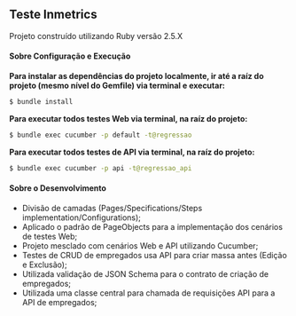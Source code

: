 ## Teste Inmetrics
Projeto construído utilizando Ruby versão 2.5.X
#### Sobre Configuração e Execução
**Para instalar as dependências do projeto localmente, ir até a raíz do projeto (mesmo nível do Gemfile) via terminal e executar:**
```sh
$ bundle install
```
**Para executar todos testes Web via terminal, na raíz do projeto:**
```sh
$ bundle exec cucumber -p default -t@regressao
```
**Para executar todos testes de API via terminal, na raíz do projeto:**
```sh
$ bundle exec cucumber -p api -t@regressao_api
```

#### Sobre o Desenvolvimento
- Divisão de camadas (Pages/Specifications/Steps implementation/Configurations);
- Aplicado o padrão de PageObjects para a implementação dos cenários de testes Web;
- Projeto mesclado com cenários Web e API utilizando Cucumber;
- Testes de CRUD de empregados usa API para criar massa antes (Edição e Exclusão);
- Utilizada validação de JSON Schema para o contrato de criação de empregados;
- Utilizada uma classe central para chamada de requisições API para a API de empregados;

